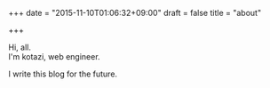 +++
date = "2015-11-10T01:06:32+09:00"
draft = false
title = "about"

+++

Hi, all.  
I'm kotazi, web engineer.

I write this blog for the future.